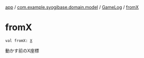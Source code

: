 [app](../../index.md) / [com.example.syogibase.domain.model](../index.md) / [GameLog](index.md) / [fromX](./from-x.md)

# fromX

`val fromX: `[`X`](../../com.example.syogibase.domain.value/-x/index.md)

動かす前のX座標

